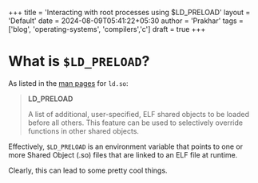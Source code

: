 +++
title = 'Interacting with root processes using $LD_PRELOAD'
layout = 'Default'
date = 2024-08-09T05:41:22+05:30
author = 'Prakhar'
tags = ['blog', 'operating-systems', 'compilers','c']
draft = true
+++

# What is `$LD_PRELOAD`?

As listed in the [man pages](https://www.man7.org/linux/man-pages/man8/ld.so.8.html) for `ld.so`:
>  **LD_PRELOAD**
>
> A list of additional, user-specified, ELF shared objects
> to be loaded before all others.  This feature can be used
> to selectively override functions in other shared objects.

Effectively, `$LD_PRELOAD` is an environment variable that points to
one or more Shared Object (.so) files that are linked
to an ELF file at runtime.

Clearly, this can lead to some pretty cool things.


